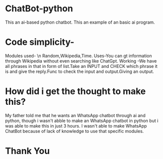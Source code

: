 # ChatBot-python
This an ai-based python chatbot. This an example of an basic ai program.


# Code simplicity- 
Modules used- \n
Random,Wikipedia,Time.
Uses-You can gt information through Wikipedia without even searching like ChatGpt.
Working -We have all phrases in that in form of list.Take an INPUT and CHECK which phrase it is and give the reply.Func to check the input and output.Giving an output.

# How did i get the thought to make this? 
My father told me that he wants an  WhatsApp  chatbot through ai and python, though i wasn't abble to make an WhatsApp chatbot in python but i was able to make this in just 3 hours. I wasn't able to make WhatsApp ChatBot because of lack of knowledge to use that specific modules.


# Thank You
